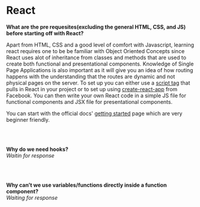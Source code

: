 # React

**What are the pre requesites(excluding the general HTML, CSS, and JS) before starting off with React?**

Apart from HTML, CSS and a good level of comfort with Javascript, learning react requires one to be be familiar with Object Oriented Concepts since React uses alot of inheritance from classes and methods that are used to create both functional and presentational components. Knowledge of Single Page Applications is also important as it will give you an idea of how routing happens with the understanding that the routes are dynamic and not physical pages on the server. To set up you can either use a [script tag](https://reactjs.org/docs/add-react-to-a-website.html) that pulls in React in your project or to set up using [create-react-app](https://github.com/facebook/create-react-app) from Facebook. You can then write your own React code in a simple JS file for functional components and JSX file for presentational components. 

You can start with the official docs' [getting started](https://reactjs.org/docs/getting-started.html) page which are very beginner friendly.

<br/><br/>

**Why do we need hooks?**   
_Waitin for response_

<br/><br/>

**Why can’t we use variables/functions directly inside a function component?**   
_Waiting for response_
